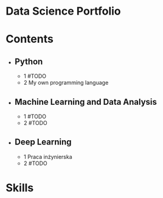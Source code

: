 # Data Science Portfolio

# Contents

- ## Python
  - 1 #TODO
  - 2 My own programming language

- ## Machine Learning and Data Analysis
  - 1 #TODO
  - 2 #TODO
  
- ## Deep Learning
  - 1 Praca inżynierska
  - 2 #TODO

# Skills
  
